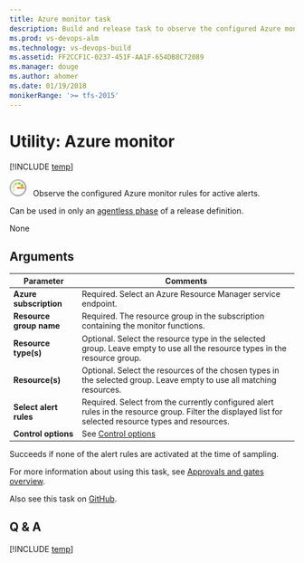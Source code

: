 ```yaml
---
title: Azure monitor task 
description: Build and release task to observe the configured Azure monitor rules for active alerts in VSTS and TFS
ms.prod: vs-devops-alm
ms.technology: vs-devops-build
ms.assetid: FF2CCF1C-0237-451F-AA1F-654DB8C72089
ms.manager: douge
ms.author: ahomer
ms.date: 01/19/2018
monikerRange: '>= tfs-2015'
---
```


# Utility: Azure monitor

[!INCLUDE [temp](../../_shared/version-tfs-2015-update.md)]

![icon](_img/azure-monitor.png) &nbsp; Observe the configured Azure monitor rules for active alerts.

Can be used in only an [agentless phase](../../concepts/process/phases.md#agentless-phase) of a release definition.

None

## Arguments

| Parameter | Comments |
| --- | --- |
| **Azure subscription** | Required. Select an Azure Resource Manager service endpoint. |
| **Resource group name** | Required. The resource group in the subscription containing the monitor functions. |
| **Resource type(s)** | Optional. Select the resource type in the selected group. Leave empty to use all the resource types in the resource group. |
| **Resource(s)** | Optional. Select the resources of the chosen types in the selected group. Leave empty to use all matching resources. |
| **Select alert rules** | Required. Select from the currently configured alert rules in the resource group. Filter the displayed list for selected resource types and resources. |
| **Control options** | See [Control options](../../concepts/process/tasks.md#controloptions) |

Succeeds if none of the alert rules are activated at the time of sampling.

For more information about using this task, see [Approvals and gates overview](../../concepts/definitions/release/approvals/index.md).

Also see this task on [GitHub](https://github.com/Microsoft/vsts-tasks/tree/master/Tasks/AzureMonitor).

## Q & A

<!-- BEGINSECTION class="md-qanda" -->

[!INCLUDE [temp](../../_shared/qa-versions.md)]

<!-- ENDSECTION -->
